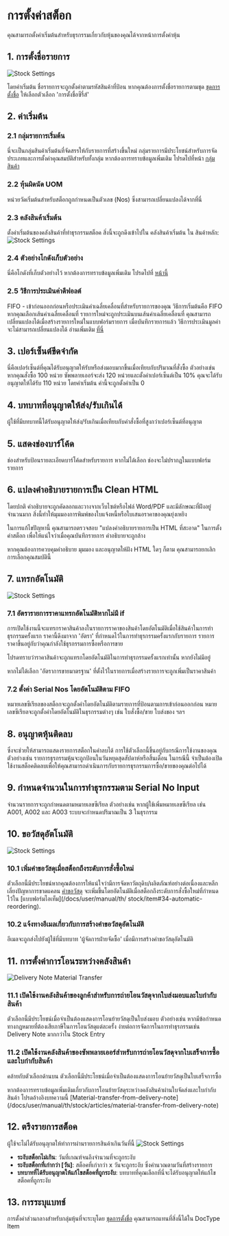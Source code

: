 <!-- add-breadcrumbs -->
# การตั้งค่าสต็อก

คุณสามารถตั้งค่าเริ่มต้นสำหรับธุรกรรมเกี่ยวกับหุ้นของคุณได้จากหน้าการตั้งค่าหุ้น


## 1. การตั้งชื่อรายการ

![Stock Settings](/docs/assets/img/stock/stock-settings-1.png)

โดยค่าเริ่มต้น ชื่อรายการจะถูกตั้งค่าตามรหัสสินค้าที่ป้อน หากคุณต้องการตั้งชื่อรายการตามชุด [ชุดการตั้งชื่อ](/docs/user/manual/th/setting-up/settings/naming-series) ให้เลือกตัวเลือก 'การตั้งชื่อซีรี่ส์'


## 2. ค่าเริ่มต้น

### 2.1 กลุ่มรายการเริ่มต้น
นี่จะเป็นกลุ่มสินค้าเริ่มต้นที่จัดสรรให้กับรายการที่สร้างขึ้นใหม่ กลุ่มรายการมีประโยชน์สำหรับการจัดประเภทและการตั้งค่าคุณสมบัติสำหรับทั้งกลุ่ม หากต้องการทราบข้อมูลเพิ่มเติม โปรดไปที่หน้า [กลุ่มสินค้า](/docs/user/manual/th/stock/item-group)

### 2.2 หุ้นผิดนัด UOM
หน่วยวัดเริ่มต้นสำหรับสต็อกถูกกำหนดเป็นตัวเลข (Nos) ซึ่งสามารถเปลี่ยนแปลงได้จากที่นี่

### 2.3 คลังสินค้าเริ่มต้น
ตั้งค่าเริ่มต้นของคลังสินค้าที่ทำธุรกรรมสต็อค สิ่งนี้จะถูกดึงเข้าไปใน คลังสินค้าเริ่มต้น ใน สินค้าหลัก:
    ![Stock Settings](/docs/assets/img/stock/stock-settings-def.png)

### 2.4 ตัวอย่างโกดังเก็บตัวอย่าง
นี่คือโกดังที่เก็บตัวอย่างไว้ หากต้องการทราบข้อมูลเพิ่มเติม โปรดไปที่ [หน้านี้](/docs/user/manual/th/stock/retain-sample-stock)

### 2.5 วิธีการประเมินค่าดีฟอลต์
FIFO - เข้าก่อนออกก่อนหรือประเมินค่าเฉลี่ยเคลื่อนที่สำหรับรายการของคุณ วิธีการเริ่มต้นคือ FIFO หากคุณเลือกเส้นค่าเฉลี่ยเคลื่อนที่ รายการใหม่จะถูกประเมินบนเส้นค่าเฉลี่ยเคลื่อนที่ คุณสามารถเปลี่ยนแปลงได้เมื่อสร้างรายการใหม่ในแบบฟอร์มรายการ เมื่อบันทึกรายการแล้ว วิธีการประเมินมูลค่าจะไม่สามารถเปลี่ยนแปลงได้ อ่านเพิ่มเติม [ที่นี่](https://frappe.io/blog/erpnext-features/inventory-valuation-method-fifo-vs-moving-average)

## 3. เปอร์เซ็นต์ขีดจำกัด
นี่คือเปอร์เซ็นต์ที่คุณได้รับอนุญาตให้รับหรือส่งมอบมากขึ้นเมื่อเทียบกับปริมาณที่สั่งซื้อ ตัวอย่างเช่น หากคุณสั่งซื้อ 100 หน่วย ซัพพลายเออร์จะส่ง 120 หน่วยและตั้งค่าเปอร์เซ็นต์เป็น 10% คุณจะได้รับอนุญาตให้ได้รับ 110 หน่วย โดยค่าเริ่มต้น ค่านี้จะถูกตั้งค่าเป็น 0

## 4. บทบาทที่อนุญาตให้ส่ง/รับเกินได้
ผู้ใช้ที่มีบทบาทนี้ได้รับอนุญาตให้ส่ง/รับเกินเมื่อเทียบกับคำสั่งซื้อที่สูงกว่าเปอร์เซ็นต์ที่อนุญาต

## 5. แสดงช่องบาร์โค้ด
ช่องสำหรับป้อนรายละเอียดบาร์โค้ดสำหรับรายการ หากไม่ได้เลือก ช่องจะไม่ปรากฏในแบบฟอร์มรายการ

## 6. แปลงคำอธิบายรายการเป็น Clean HTML
โดยปกติ คำอธิบายจะถูกคัดลอกและวางจากเว็บไซต์หรือไฟล์ Word/PDF และมีลักษณะที่ฝังอยู่จำนวนมาก สิ่งนี้ทำให้มุมมองการพิมพ์ของใบแจ้งหนี้หรือใบเสนอราคาของคุณยุ่งเหยิง

ในการแก้ไขปัญหานี้ คุณสามารถตรวจสอบ "แปลงคำอธิบายรายการเป็น HTML ที่สะอาด" ในการตั้งค่าสต็อก เพื่อให้แน่ใจว่าเมื่อคุณบันทึกรายการ คำอธิบายจะถูกล้าง

หากคุณต้องการควบคุมคำอธิบาย มุมมอง และอนุญาตให้ฝัง HTML ใดๆ ก็ตาม คุณสามารถยกเลิกการเลือกคุณสมบัตินี้

## 7. แทรกอัตโนมัติ

![Stock Settings](/docs/assets/img/stock/stock-settings-2.png)

### 7.1 อัตรารายการราคาแทรกอัตโนมัติหากไม่มี if
การเปิดใช้งานนี้จะแทรกราคาสินค้าลงในรายการราคาของสินค้าโดยอัตโนมัติเมื่อใช้สินค้าในการทำธุรกรรมครั้งแรก ราคานี้ดึงมาจาก 'อัตรา' ที่กำหนดไว้ในการทำธุรกรรมครั้งแรกกับรายการ รายการราคาขึ้นอยู่กับว่าคุณกำลังใช้ธุรกรรมการซื้อหรือการขาย

โปรดทราบว่าราคาสินค้าจะถูกแทรกโดยอัตโนมัติในการทำธุรกรรมครั้งแรกเท่านั้น หากยังไม่มีอยู่

หากไม่ได้เลือก 'อัตราการขายมาตรฐาน' ที่ตั้งไว้ในรายการเมื่อสร้างรายการจะถูกเพิ่มเป็นราคาสินค้า

### 7.2 ตั้งค่า Serial Nos โดยอัตโนมัติตาม FIFO
หมายเลขซีเรียลของสต็อกจะถูกตั้งค่าโดยอัตโนมัติตามรายการที่ป้อนตามการเข้าก่อนออกก่อน หมายเลขซีเรียลจะถูกตั้งค่าโดยอัตโนมัติในธุรกรรมต่างๆ เช่น ใบสั่งซื้อ/ขาย ใบส่งของ ฯลฯ

## 8. อนุญาตหุ้นติดลบ
ซึ่งจะช่วยให้สามารถแสดงรายการสต็อกในค่าลบได้ การใช้ตัวเลือกนี้ขึ้นอยู่กับกรณีการใช้งานของคุณ ตัวอย่างเช่น รายการธุรกรรมหุ้นจะถูกป้อนในวันหยุดสุดสัปดาห์หรือสิ้นเดือน ในกรณีนี้ จำเป็นต้องเปิดใช้งานสต็อคติดลบเพื่อให้คุณสามารถดำเนินการกับรายการธุรกรรมการซื้อ/ขายของคุณต่อไปได้

## 9. กำหนดจำนวนในการทำธุรกรรมตาม Serial No Input
จำนวนรายการจะถูกกำหนดตามหมายเลขซีเรียล ตัวอย่างเช่น หากผู้ใช้เพิ่มหมายเลขซีเรียล เช่น A001, A002 และ A003 ระบบจะกำหนดปริมาณเป็น 3 ในธุรกรรม

## 10. ขอวัสดุอัตโนมัติ

![Stock Settings](/docs/assets/img/stock/stock-settings-3.png)

### 10.1 เพิ่มคำขอวัสดุเมื่อสต็อกถึงระดับการสั่งซื้อใหม่

ตัวเลือกนี้มีประโยชน์หากคุณต้องการให้แน่ใจว่ามีการจัดหาวัตถุดิบ/ผลิตภัณฑ์อย่างต่อเนื่องและหลีกเลี่ยงปัญหาการขาดแคลน
[คำขอวัสดุ](/docs/user/manual/th/stock/material-request) จะเพิ่มขึ้นโดยอัตโนมัติเมื่อสต็อกถึงระดับการสั่งซื้อใหม่ที่กำหนดไว้ใน [แบบฟอร์มไอเท็ม](/docs/user/manual/th/ stock/item#34-automatic-reordering).

### 10.2 แจ้งทางอีเมลเกี่ยวกับการสร้างคำขอวัสดุอัตโนมัติ
อีเมลจะถูกส่งไปยังผู้ใช้ที่มีบทบาท 'ผู้จัดการฝ่ายจัดซื้อ' เมื่อมีการสร้างคำขอวัสดุอัตโนมัติ

## 11. การตั้งค่าการโอนระหว่างคลังสินค้า

<img class="screenshot" alt="Delivery Note Material Transfer" src="{{docs_base_url}}/assets/img/stock/inter-warehouse.png">

### 11.1 เปิดใช้งานคลังสินค้าของลูกค้าสำหรับการถ่ายโอนวัสดุจากใบส่งมอบและใบกำกับสินค้า

ตัวเลือกนี้มีประโยชน์เมื่อจำเป็นต้องแสดงการโอนย้ายวัสดุเป็นใบส่งมอบ ตัวอย่างเช่น หากมีข้อกำหนดทางกฎหมายที่ต้องเสียภาษีในการโอนวัสดุแต่ละครั้ง ง่ายต่อการจัดการในการทำธุรกรรมเช่น Delivery Note มากกว่าใน Stock Entry

### 11.2 เปิดใช้งานคลังสินค้าของซัพพลายเออร์สำหรับการถ่ายโอนวัสดุจากใบเสร็จการซื้อและใบกำกับสินค้า

คล้ายกับตัวเลือกด้านบน ตัวเลือกนี้มีประโยชน์เมื่อจำเป็นต้องแสดงการโอนย้ายวัสดุเป็นใบเสร็จการซื้อ

หากต้องการทราบข้อมูลเพิ่มเติมเกี่ยวกับการโอนย้ายวัสดุระหว่างคลังสินค้าผ่านใบจัดส่งและใบกำกับสินค้า โปรดอ้างอิงบทความนี้ [Material-transfer-from-delivery-note] (/docs/user/manual/th/stock/articles/material-transfer-from-delivery-note)

## 12. ตรึงรายการสต็อค

ผู้ใช้จะไม่ได้รับอนุญาตให้ทำการผ่านรายการสินค้าเกินวันที่นี้
![Stock Settings](/docs/assets/img/stock/stock-settings-4.png)

* **ระงับสต็อกไม่เกิน**: วันที่เกณฑ์จนถึงจำนวนที่จะถูกระงับ
* **ระงับสต็อกที่เก่ากว่า [วัน]**: สต็อคที่เก่ากว่า x วันจะถูกระงับ ซึ่งคำนวณตามวันที่สร้างรายการ
* **บทบาทที่ได้รับอนุญาตให้แก้ไขสต็อคที่ถูกระงับ**: บทบาทที่คุณเลือกที่นี่จะได้รับอนุญาตให้แก้ไขสต็อคที่ถูกระงับ

## 13. การระบุแบทช์
การตั้งค่าส่วนกลางสำหรับกลุ่มหุ้นที่จะระบุโดย [ชุดการตั้งชื่อ](/docs/user/manual/th/setting-up/settings/naming-series) คุณสามารถแทนที่สิ่งนี้ได้ใน DocType Item 
